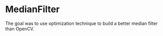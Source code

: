 # MedianFilter
The goal was to use optimization technique to build a better median filter than OpenCV.
